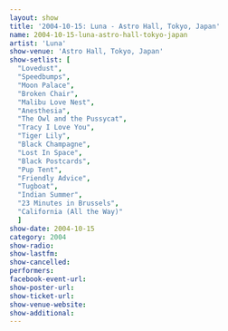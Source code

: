 ```yaml
---
layout: show
title: '2004-10-15: Luna - Astro Hall, Tokyo, Japan'
name: 2004-10-15-luna-astro-hall-tokyo-japan
artist: 'Luna'
show-venue: 'Astro Hall, Tokyo, Japan'
show-setlist: [
  "Lovedust",
  "Speedbumps",
  "Moon Palace",
  "Broken Chair",
  "Malibu Love Nest",
  "Anesthesia",
  "The Owl and the Pussycat",
  "Tracy I Love You",
  "Tiger Lily",
  "Black Champagne",
  "Lost In Space",
  "Black Postcards",
  "Pup Tent",
  "Friendly Advice",
  "Tugboat",
  "Indian Summer",
  "23 Minutes in Brussels",
  "California (All the Way)"
  ]
show-date: 2004-10-15
category: 2004
show-radio: 
show-lastfm: 
show-cancelled: 
performers: 
facebook-event-url: 
show-poster-url: 
show-ticket-url: 
show-venue-website: 
show-additional: 
---
```


